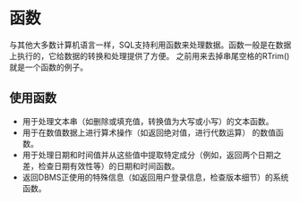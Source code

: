 # 函数

与其他大多数计算机语言一样，SQL支持利用函数来处理数据。函数一般是在数据上执行的，它给数据的转换和处理提供了方便。 之前用来去掉串尾空格的RTrim\(\)就是一个函数的例子。

## 使用函数

* 用于处理文本串（如删除或填充值，转换值为大写或小写）的文本函数。
* 用于在数值数据上进行算术操作（如返回绝对值，进行代数运算） 的数值函数。
* 用于处理日期和时间值并从这些值中提取特定成分（例如，返回两个日期之差，检查日期有效性等）的日期和时间函数。
* 返回DBMS正使用的特殊信息（如返回用户登录信息，检查版本细节）的系统函数。

